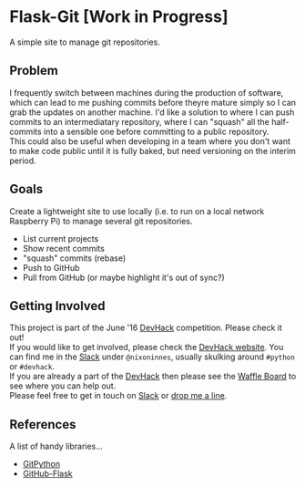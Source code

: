 # Flask-Git [Work in Progress]
A simple site to manage git repositories.  

## Problem
I frequently switch between machines during the production of software, which can lead to me pushing commits before theyre mature simply so I can grab the updates on another machine. I'd like a solution to where I can push commits to an intermediatary repository, where I can "squash" all the half-commits into a sensible one before committing to a public repository.  
This could also be useful when developing in a team where you don't want to make code public until it is fully baked, but need versioning on the interim period.  

## Goals
Create a lightweight site to use locally (i.e. to run on a local network Raspberry Pi) to manage several git repositories.  
* List current projects  
* Show recent commits
* "squash" commits (rebase)
* Push to GitHub 
* Pull from GitHub (or maybe highlight it's out of sync?)

## Getting Involved
This project is part of the June '16 [DevHack](https://github.com/devolio-devchat/devhack) competition. Please check it out!  
If you would like to get involved, please check the [DevHack website](https://github.com/devolio-devchat/devhack). You can find me in the [Slack](http://devchat.devolio.net/) under `@nixoninnes`, usually skulking around `#python` or `#devhack`.  
If you are already a part of the [DevHack](https://github.com/devolio-devchat/devhack) then please see the [Waffle Board](https://waffle.io/NixonInnes/Flask-Git) to see where you can help out.  
Please feel free to get in touch on [Slack](http://devchat.devolio.net/) or [drop me a line](mailto://nixoninnes@echonet.com).

## References
A list of handy libraries...
* [GitPython](http://gitpython.readthedocs.io/en/stable/)
* [GitHub-Flask](https://github-flask.readthedocs.io/en/latest/)
